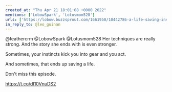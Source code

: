```yaml
---
created_at: "Thu Apr 21 18:01:08 +0000 2022"
mentions: ['LobowSpark', 'Lotusmom528']
urls: ['https://lobow.buzzsprout.com/1661950/10442786-a-life-saving-instinct-w-adhd-warrior-casey-elliott-part-1-of-2']
in_reply_to: @leo_guinan
---
```


@feathercrm @LobowSpark @Lotusmom528 Her techniques are really strong. And the story she ends with is even stronger. 

Sometimes, your instincts kick you into gear and you act. 

And sometimes, that ends up saving a life.

Don't miss this episode.

https://t.co/dI10VnuDS2